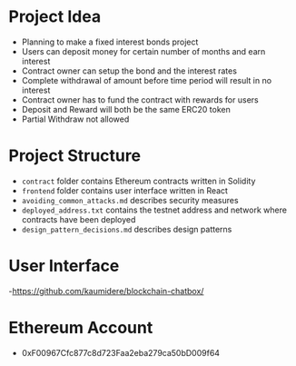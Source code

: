 # Project Idea

- Planning to make a fixed interest bonds project
- Users can deposit money for certain number of months and earn interest
- Contract owner can setup the bond and the interest rates
- Complete withdrawal of amount before time period will result in no interest
- Contract owner has to fund the contract with rewards for users
- Deposit and Reward will both be the same ERC20 token
- Partial Withdraw not allowed

# Project Structure

- `contract` folder contains Ethereum contracts written in Solidity
- `frontend` folder contains user interface written in React
- `avoiding_common_attacks.md` describes security measures
- `deployed_address.txt` contains the testnet address and network where contracts have been deployed
- `design_pattern_decisions.md` describes design patterns

# User Interface

-https://github.com/kaumidere/blockchain-chatbox/

# Ethereum Account

- 0xF00967Cfc877c8d723Faa2eba279ca50bD009f64
